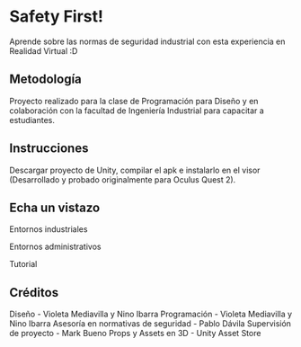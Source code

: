 # Safety First!
Aprende sobre las normas de seguridad industrial con esta experiencia en Realidad Virtual :D

## Metodología
Proyecto realizado para la clase de Programación para Diseño y en colaboración con la facultad de Ingeniería Industrial para capacitar a estudiantes.

## Instrucciones
Descargar proyecto de Unity, compilar el apk e instalarlo en el visor (Desarrollado y probado originalmente para Oculus Quest 2).

## Echa un vistazo
Entornos industriales

Entornos administrativos

Tutorial

## Créditos
Diseño - Violeta Mediavilla y Nino Ibarra
Programación - Violeta Mediavilla y Nino Ibarra
Asesoría en normativas de seguridad - Pablo Dávila
Supervisión de proyecto - Mark Bueno
Props y Assets en 3D - Unity Asset Store

